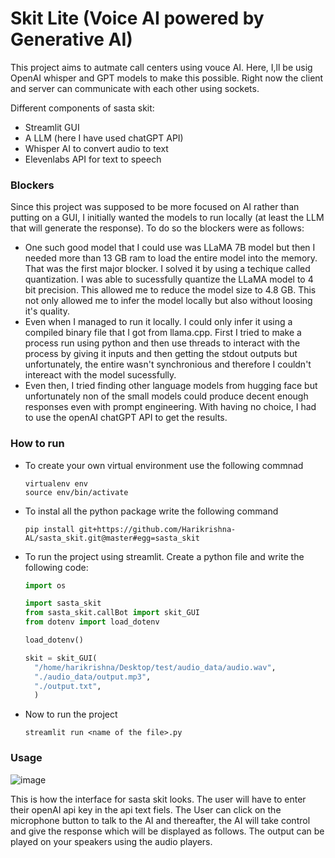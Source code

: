 # Skit Lite (Voice AI powered by Generative AI)

This project aims to autmate call centers using vouce AI. Here, I,ll be usig OpenAI whisper and GPT models to make this possible. Right now the client and server can communicate with each other using sockets.

Different components of sasta skit:
<ul>
  <li>Streamlit GUI</li>
  <li>A LLM (here I have used chatGPT API)</li>
  <li>Whisper AI to convert audio to text</li>
  <li>Elevenlabs API for text to speech</li>
</ul>

### Blockers
Since this project was supposed to be more focused on AI rather than putting on a GUI, I initially wanted the models to run locally (at least the LLM that will generate the response). To do so the blockers were as follows:
- One such good model that I could use was LLaMA 7B model but then I needed more than 13 GB ram to load the entire model into the memory. That was the first major blocker. I solved it by using a techique called quantization. I was able to sucessfully quantize the LLaMA model to 4 bit precision. This allowed me to reduce the model size to 4.8 GB. This not only allowed me to infer the model locally but also without loosing it's quality.
- Even when I managed to run it locally. I could only infer it using a compiled binary file that I got from llama.cpp. First I tried to make a process run using python and then use threads to interact with the process by giving it inputs and then getting the stdout outputs but unfortunately, the entire wasn't synchronious and therefore I couldn't intereact with the model sucessfully.
- Even then, I tried finding other language models from hugging face but unfortunately non of the small models could produce decent enough responses even with prompt engineering. With having no choice, I had to use the openAI chatGPT API to get the results.
### How to run
- To create your own virtual environment use the following commnad
  ```shell
  virtualenv env
  source env/bin/activate
  ```
- To instal all the python package write the following command
  ```shell
  pip install git+https://github.com/Harikrishna-AL/sasta_skit.git@master#egg=sasta_skit
  ```
- To run the project using streamlit.
  Create a python file and write the following code:
  ```python
  import os

  import sasta_skit
  from sasta_skit.callBot import skit_GUI
  from dotenv import load_dotenv

  load_dotenv()

  skit = skit_GUI(
    "/home/harikrishna/Desktop/test/audio_data/audio.wav",
    "./audio_data/output.mp3",
    "./output.txt",
    )

  ```
- Now to run the project 

  ```shell
  streamlit run <name of the file>.py
  ```
### Usage

  ![image](https://github.com/Harikrishna-AL/sasta_skit/assets/91690484/3e76604a-dd9b-499a-99ac-d05c6084a298)
  
  This is how the interface for sasta skit looks. The user will have to enter their openAI api key in the api text fiels. The User can click on the microphone button to talk to the AI and thereafter, the AI will take control and give the response which will be displayed as follows. The output can be played on your speakers using the audio players.

